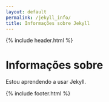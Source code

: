 ```yaml
---
layout: default
permalink: /jekyll_info/
title: Informações sobre Jekyll
---
```


{% include header.html %}

<h1>Informações sobre</h1>

Estou aprendendo a usar Jekyll.

{% include footer.html %}

